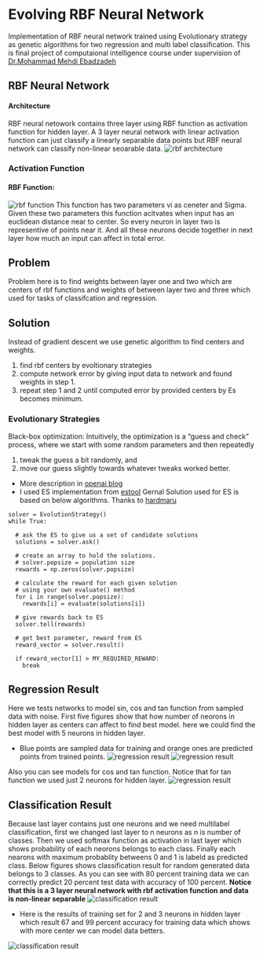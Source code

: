 # Evolving RBF Neural Network

Implementation of RBF neural network trained using Evolutionary strategy as genetic algorithms for two regression and multi label classification. This is final project of computaional intelligence course under supervision of [Dr.Mohammad Mehdi Ebadzadeh](https://ceit.aut.ac.ir/autcms/people/verticalPagesAjax/professorHomePage.htm?url=ebadzadeh&depurl=computer-engineering&lang=en&cid=3967751)

## RBF Neural Network

#### Architecture
RBF neural netowork contains three layer using RBF function as activation function for hidden layer.
A 3 layer neural network with linear activation function can just classify a linearly separable data points but RBF neural network can classify non-linear seoarable data.
![rbf architecture](https://github.com/aliizadi/Evolving-RBF-Neural-Network/tree/master/media/1.png)


### Activation Function
#### RBF Function:
![rbf function](https://github.com/aliizadi/Evolving-RBF-Neural-Network/tree/master/media/2.png)
This function has two parameters vi as ceneter and Sigma. Given these two parameters this function acitvates when input has an euclidean distance near to center. So every neuron in layer two is representive of points near it. And all these neurons decide together in next layer how much an input can affect in total error. 

## Problem
Problem here is to find weights between layer one and two which are centers of rbf functions and weights of between layer two and three which used for tasks of classifcation and regression.


## Solution
Instead of gradient descent we use genetic algorithm to find centers and weights.
1. find rbf centers by evoltionary strategies
2. compute network error by giving input data to network and found weights in step 1.
3. repeat step 1 and 2 until computed error by provided centers by Es becomes minimum.

### Evolutionary Strategies
Black-box optimization: Intuitively, the optimization is a “guess and check” process, where we start with some random parameters and then repeatedly 
1) tweak the guess a bit randomly, and 
2) move our guess slightly towards whatever tweaks worked better.
* More description in [openai blog](https://openai.com/blog/evolution-strategies/)
* I used ES implementation from [estool](https://github.com/staturecrane/PyTorch-ES)
Gernal Solution used for ES is based on below algorithms. Thanks to [hardmaru](https://github.com/hardmaru)
```
solver = EvolutionStrategy()
while True:

  # ask the ES to give us a set of candidate solutions
  solutions = solver.ask()

  # create an array to hold the solutions.
  # solver.popsize = population size
  rewards = np.zeros(solver.popsize)

  # calculate the reward for each given solution
  # using your own evaluate() method
  for i in range(solver.popsize):
    rewards[i] = evaluate(solutions[i])

  # give rewards back to ES
  solver.tell(rewards)

  # get best parameter, reward from ES
  reward_vector = solver.result()

  if reward_vector[1] > MY_REQUIRED_REWARD:
    break
```


## Regression Result
Here we tests networks to model sin, cos and tan function from sampled data with noise.
First five figures show that how number of neorons in hidden layer as centers can affect to find best model. here we could find the best model with 5 neurons in hidden layer.
* Blue points are sampled data for training and orange ones are predicted points from trained points.
![regression result](https://github.com/aliizadi/Evolving-RBF-Neural-Network/tree/master/media/3.png)
![regression result](https://github.com/aliizadi/Evolving-RBF-Neural-Network/tree/master/media/4.png)

Also you can see models for cos and tan function. Notice that for tan function we used just 2 neurons for hidden layer.
![regression result](https://github.com/aliizadi/Evolving-RBF-Neural-Network/tree/master/media/5.png)


## Classification Result
Because last layer contains just one neurons and we need multilabel classification, first we changed last layer to n neurons as n is number of classes. Then we used softmax function as activation in last layer which shows probability of each neorons belongs to each class. Finally each nearons with maximum probablity betweens 0 and 1 is labeld as predicted class.
Below figures shows classification result for random generated data belongs to 3 classes.
As you can see with 80 percent training data we can correctly predict 20 percent test data with accuracy of 100 percent.  **Notice that this is a 3 layer neural network with rbf activation function and data is non-linear separable**
![classification result](https://github.com/aliizadi/Evolving-RBF-Neural-Network/tree/master/media/6.png)

*  Here is the results of training set for 2 and 3 neurons in hidden layer which result 67 and 99 percent accuracy for training data which shows with more center we can model data betters.

 ![classification result](https://github.com/aliizadi/Evolving-RBF-Neural-Network/tree/master/media/7.png)



